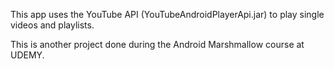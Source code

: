 This app uses the YouTube API (YouTubeAndroidPlayerApi.jar)
to play single videos and playlists.

This is another project done during the Android Marshmallow 
course at UDEMY. 
